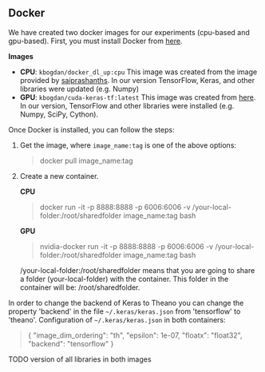 ## **Docker**

We have created two docker images for our experiments (cpu-based and gpu-based).
First, you must install Docker from [here](https://www.docker.com/what-docker). 

**Images**

+ **CPU**: `kbogdan/docker_dl_up:cpu`
    This image was created from the image provided by [saiprashanths](https://github.com/saiprashanths/dl-docker). In our version TensorFlow, Keras, and other libraries were updated (e.g. Numpy) 
+ **GPU**:  `kbogdan/cuda-keras-tf:latest`
    This image was created from [here](https://github.com/Kaixhin/dockerfiles/tree/master/cuda-keras/cuda_v7.5). In our version, TensorFlow and other libraries were installed (e.g. Numpy, SciPy, Cython).

Once Docker is installed, you can follow the steps:

1. Get the image, where `image_name:tag` is one of the above options:
    > docker pull image_name:tag
  
2. Create a new container.

    **CPU**
    > docker run -it -p 8888:8888 -p 6006:6006 -v /your-local-folder:/root/sharedfolder image_name:tag bash
    
    **GPU**
    > nvidia-docker run -it -p 8888:8888 -p 6006:6006 -v /your-local-folder:/root/sharedfolder image_name:tag bash
    
   /your-local-folder:/root/sharedfolder means that you are going to share a folder (your-local-folder) with the container. This folder in the container will be: /root/sharedfolder.
   

In order to change the backend of Keras to Theano you can change the property 'backend' in the file `~/.keras/keras.json` from 'tensorflow' to 'theano'.
Configuration of `~/.keras/keras.json` in both containers:
>{
>"image_dim_ordering": "th",
>"epsilon": 1e-07,
>"floatx": "float32",
>"backend": "tensorflow"
>}


TODO version of all libraries in both images